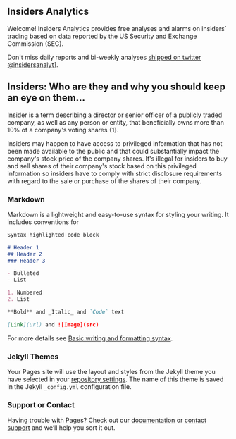 ## Insiders Analytics

Welcome! Insiders Analytics provides free analyses and alarms on insiders´ trading based on data reported by the US Security and Exchange Commission (SEC).

Don't miss daily reports and bi-weekly analyses [shipped on twitter @insidersanalyt1](https://twitter.com/insidersanalyt1).

## Insiders: Who are they and why you should keep an eye on them...

Insider is a term describing a director or senior officer of a publicly traded company, as well as any person or entity, that beneficially owns more than 10% of a company's voting shares {1}. 

Insiders may happen to have access to privileged information that has not been made available to the public and that could substantially impact the company's stock price of the company shares. It's illegal for insiders to buy and sell shares of their company's stock based on this privileged information so insiders have to comply with strict disclosure requirements with regard to the sale or purchase of the shares of their company. 


### Markdown

Markdown is a lightweight and easy-to-use syntax for styling your writing. It includes conventions for

```markdown
Syntax highlighted code block

# Header 1
## Header 2
### Header 3

- Bulleted
- List

1. Numbered
2. List

**Bold** and _Italic_ and `Code` text

[Link](url) and ![Image](src)
```

For more details see [Basic writing and formatting syntax](https://docs.github.com/en/github/writing-on-github/getting-started-with-writing-and-formatting-on-github/basic-writing-and-formatting-syntax).

### Jekyll Themes

Your Pages site will use the layout and styles from the Jekyll theme you have selected in your [repository settings](https://github.com/elioamicarelli/about-insiders-analytics/settings/pages). The name of this theme is saved in the Jekyll `_config.yml` configuration file.

### Support or Contact

Having trouble with Pages? Check out our [documentation](https://docs.github.com/categories/github-pages-basics/) or [contact support](https://support.github.com/contact) and we’ll help you sort it out.
